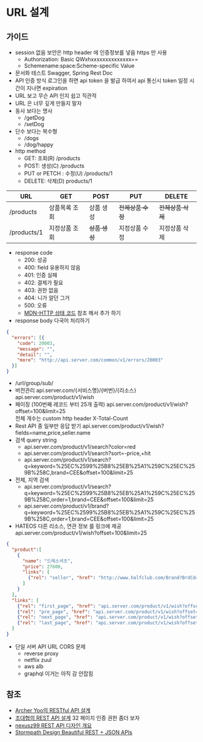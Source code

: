 # URL 설계

## 가이드

- session 없음 보안은 http header 에 인증정보를 넣음 https 만 사용
  - Authorization: Basic QWxhxxxxxxxxxxxxxx==
  - Schemename:space:Scheme-specific Value
- 문서화 테스트 Swagger, Spring Rest Doc
- API 인증 방식
로그인을 하면 api token 을 발급 하여서 api 통신시 token 일정 시간이 지나면 expiration  
- URL 보고 무슨 API 인지 쉽고 직관적
- URL 은 너무 깊게 만들지 말자
- 동사 보다는 명사
  - /getDog
  - /setDog
- 단수 보다는 복수형
  - /dogs
  - /dog/happy
- http method
  - GET: 조회(R) /products
  - POST: 생성(C) /products
  - PUT or  PETCH : 수정(U) /products/1
  - DELETE: 삭제(D) products/1
  
|URL|GET|POST|PUT|DELETE|
|---|---|---|---|---|
|/products|상품목록 조회|상품 생성| ~~전체상품 수정~~ | ~~전체상품 삭제~~ |
|/products/1|지정상품 조회|~~상품 생성~~|지정상품 수정| 지정상품 삭제 |

- response code
  - 200: 성공
  - 400: field 유용하지 않음
  - 401: 인증 실패
  - 402: 결제가 필요
  - 403: 권한 없음
  - 404: 니가 알던 그거
  - 500: 오류
  - [MDN-HTTP 상태 코드](https://developer.mozilla.org/ko/docs/Web/HTTP/Status) 참조 해서 추가 하기
- response body 다국어 처리하기
```json
{
  "errors": [{
    "code": 20003,
    "message": "",
    "detail": "",
    "more": "http://api.server.com/common/v1/errors/20003"
  }]
}
```
- /url/group/sub/
- 버전관리
api.server.com/{서비스명}/{버번}/{리소스}
api.server.com/product/v1/wish
- 페이징 (100번째 레코드 부터 25개 출력)
api.server.com/product/v1/wish?offset=100&limit=25  
전체 개수는 custom http header X-Total-Count
- Rest API 중 일부만 응답 받기
api.server.com/product/v1/wish?fields=name,price,seller.name
- 검색 query string
  - api.server.com/product/v1/search?color=red
  - api.server.com/product/v1/search?sort=-price,+hit
  - api.server.com/product/v1/search?q=keyword=%25EC%2599%25B8%25EB%25A1%259C%25EC%259B%258C,brand=CEE&offset=100&limit=25
- 전체, 지역 검색
  - api.server.com/product/v1/search?q=keyword=%25EC%2599%25B8%25EB%25A1%259C%25EC%259B%258C,order=1,brand=CEE&offset=100&limit=25
  - api.server.com/product/v1/brand?q=keyword=%25EC%2599%25B8%25EB%25A1%259C%25EC%259B%258C,order=1,brand=CEE&offset=100&limit=25
- HATEOS 다른 리소스, 연관 정보 를 링크에 제공
api.server.com/product/v1/wish?offset=100&limit=25
```json
{  
  "product":[
    {
      "name": "드레스셔츠",
      "price": 27600,
      "links": [
        {"rel": "seller", "href": "http://www.halfclub.com/Brand?BrdCd=PWY&PrdType=0&Category=ak"}
      ]
    }    
  ],
  "links": [
    {"rel": "first_page", "href": "api.server.com/product/v1/wish?offset=0&limit=5"},
    {"rel": "pre_page", "href": "api.server.com/product/v1/wish?offset=6&limit=5"},
    {"rel": "next_page", "href": "api.server.com/product/v1/wish?offset=11&limit=5"},
    {"rel": "last_page", "href": "api.server.com/product/v1/wish?offset=122&limit=5"},
  ]
}
```
- 단일 서버 API URL CORS 문제
  - reverse proxy
  - netflix zuul
  - aws alb 
  - graphql 이거는 아직 감 안잡힘 

## 참조
- [Archer Yoo의 RESTful API 설계](https://www.slideshare.net/brotherjinho/restful-api-64494716)
- [조대협의 REST API 설계](https://www.slideshare.net/Byungwook/rest-api-60505484) 32 페이지 인증 권한 좀더 보자
- [nexusz99 REST API 디자인 개요](https://www.slideshare.net/nexusz99/rest-api-48600643)
- [Stormpath Design Beautiful REST + JSON APIs](https://www.slideshare.net/stormpath/rest-jsonapis)
